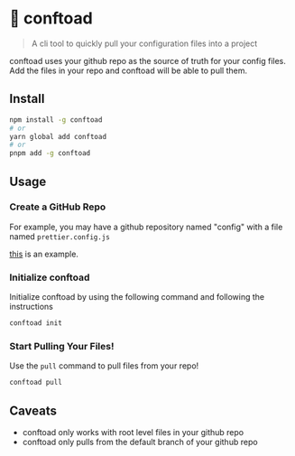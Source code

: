 # 🐸 conftoad

> A cli tool to quickly pull your configuration files into a project

conftoad uses your github repo as the source of truth for your config files. Add the files in your repo and conftoad will be able to pull them.

## Install

```sh
npm install -g conftoad
# or
yarn global add conftoad
# or
pnpm add -g conftoad
```

## Usage

### Create a GitHub Repo

For example, you may have a github repository named "config" with a file named `prettier.config.js`

[this](https://github.com/WLowe10/config) is an example.

### Initialize conftoad

Initialize conftoad by using the following command and following the instructions

```sh
conftoad init
```

### Start Pulling Your Files!

Use the `pull` command to pull files from your repo!

```sh
conftoad pull
```

## Caveats

-   conftoad only works with root level files in your github repo
-   conftoad only pulls from the default branch of your github repo
